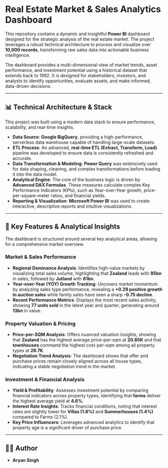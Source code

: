 # Real Estate Market & Sales Analytics Dashboard

This repository contains a dynamic and insightful **Power BI** dashboard designed for the strategic analysis of the real estate market. The project leverages a robust technical architecture to process and visualize over **10,000 records**, transforming raw sales data into actionable business intelligence.

The dashboard provides a multi-dimensional view of market trends, asset performance, and investment potential using a historical dataset that extends back to 1992. It is designed for stakeholders, investors, and analysts to identify opportunities, evaluate assets, and make informed, data-driven decisions.

---

## 📊 Technical Architecture & Stack

This project was built using a modern data stack to ensure performance, scalability, and real-time insights.

* **Data Source**: **Google BigQuery**, providing a high-performance, serverless data warehouse capable of handling large-scale datasets.
* **ETL Process**: An advanced, **real-time ETL (Extract, Transform, Load)** pipeline was developed to ensure data is consistently refreshed and accurate.
* **Data Transformation & Modeling**: **Power Query** was extensively used for data shaping, cleaning, and complex transformations before loading it into the data model.
* **Analytical Engine**: The core of the business logic is driven by **Advanced DAX Formulas**. These measures calculate complex Key Performance Indicators (KPIs), such as Year-over-Year growth, price-per-square-meter ratios, and financial yields.
* **Reporting & Visualization**: **Microsoft Power BI** was used to create interactive, descriptive reports and intuitive visualizations.

---

## 🔑 Key Features & Analytical Insights

The dashboard is structured around several key analytical areas, allowing for a comprehensive market overview.

### Market & Sales Performance

* **Regional Dominance Analysis**: Identifies high-value markets by visualizing total sales volume, highlighting that **Zealand** leads with **95bn** in sales, followed by **Jutland** with **81bn**.
* **Year-over-Year (YOY) Growth Tracking**: Uncovers market momentum by analyzing sales type performance, revealing a **+0.29 positive growth in auction sales** while family sales have seen a sharp **-0.75 decline**.
* **Recent Performance Metrics**: Displays the most recent sales activity, showing **77 units sold** in the latest year and quarter, generating around **13bn** in value.

### Property Valuation & Pricing

* **Price-per-SQM Analysis**: Offers nuanced valuation insights, showing that **Zealand** has the highest average price-per-sqm at **20.85K** and that **townhouses** command the highest cost-per-sqm among all property types at **28.7K**.
* **Negotiation Trend Analysis**: The dashboard shows that offer and purchase prices remain closely aligned across all house types, indicating a stable negotiation trend in the market.

### Investment & Financial Analysis

* **Yield & Profitability**: Assesses investment potential by comparing financial indicators across property types, identifying that **farms** deliver the highest average yield at **4.6%**.
* **Interest Rate Insights**: Tracks financial conditions, noting that interest rates are slightly lower for **Villas (1.8%)** and **Summerhouses (1.4%)** compared to Farms (2.1%).
* **Key Price Influencers**: Leverages advanced analytics to identify that property age is a significant driver of purchase price.

---

## 👨‍💻 Author

* **Aryan Singh**
